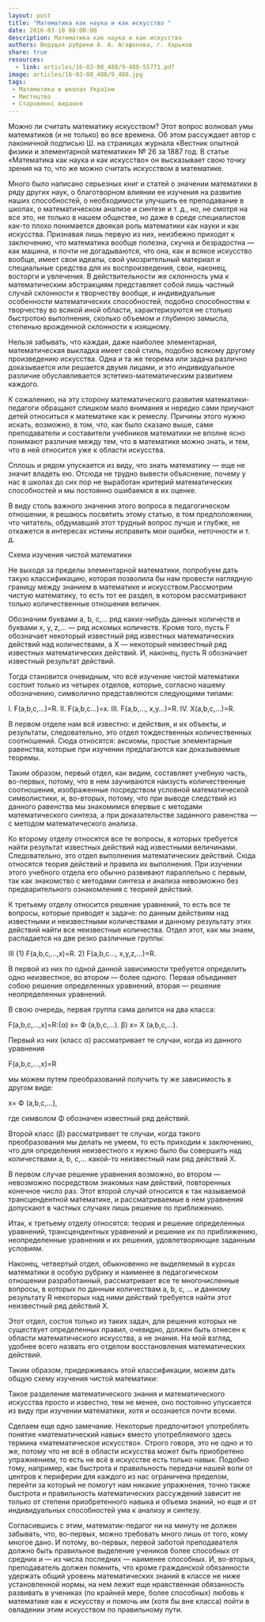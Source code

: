 ```yaml
---
layout: post
title: "Математика как наука и как искусство "
date: 2016-03-10 08:00:00
description: Математика как наука и как искусство
authors: Ведущая рубрики А. А. Агафонова, г. Харьков
share: true
resources:
  - link: articles/16-03-08_488/9-488-55771.pdf
image: articles/16-03-08_488/9_488.jpg
tags:
 - Математика в школах України
 - Мистецтво
 - Старовинні видання
---
```


Можно ли считать математику искусством? Этот вопрос волновал умы математиков (и не только) во все времена. Об этом рассуждает автор с лаконичной подписью Ш. на страницах журнала «Вестник опытной физики и элементарной математики» № 26 за 1887 год. В статье «Математика как наука и как искусство» он высказывает свою точку зрения на то, что же можно считать искусством в математике.


Много было написано серьезных книг и статей о значении математики в ряду других наук, о благотворном влиянии ее изучения на развитие наших способностей, о необходимости улучшить ее преподавание в школах, о математическом анализе и синтезе и т. д., но, не смотря на все это, не только в нашем обществе, но даже в среде специалистов как-то плохо понимается двоякая роль математики как науки и как искусства. Признавая лишь первую из них, неизбежно приходят к заключению, что математика вообще полезна, скучна и безрадостна — как машина, и почти не догадываются, что она, как и всякое искусство вообще, имеет свои идеалы, свой умозрительный материал и специальные средства для их воспроизведения, свои, наконец, восторги и увлечения. В действительности же склонность ума к математическим абстракциям представляет собой лишь частный случай склонности к творчеству вообще, и индивидуальные особенности математических способностей, подобно способностям к творчеству во всякой иной области, характеризуются не столько быстротою выполнения, сколько объемом и глубиною замысла, степенью врожденной склонности к изящному.

Нельзя забывать, что каждая, даже наиболее элементарная, математическая выкладка имеет свой стиль, подобно всякому другому произведению искусства. Одна и та же теорема или задача различно доказывается или решается двумя лицами, и это индивидуальное различие обуславливается эстетико-математическим развитием каждого.

К сожалению, на эту сторону математического развития математики-педагоги обращают слишком мало внимания и нередко сами приучают детей относиться к математике как к ремеслу. Причины этого нужно искать, возможно, в том, что, как было сказано выше, сами преподаватели и составители учебников математики не вполне ясно понимают различие между тем, что в математике можно знать, и тем, что в ней относится уже к области искусства.

Сплошь и рядом упускается из виду, что знать математику — еще не значит владеть ею. Отсюда не трудно вывести объяснение, почему у нас в школах до сих пор не выработан критерий математических способностей и мы постоянно ошибаемся в их оценке.

В виду столь важного значения этого вопроса в педагогическом отношении, я решаюсь посвятить этому статью, в том предположении, что читатель, обдумавший этот трудный вопрос лучше и глубже, не откажется в интересах истины исправить мои ошибки, неточности и т. д.


Схема изучения чистой математики

Не выходя за пределы элементарной математики, попробуем дать такую классификацию, которая позволила бы нам провести наглядную границу между знанием в математике и искусством.Рассмотрим чистую математику, то есть тот ее раздел, в котором рассматривают только количественные отношения величин.

Обозначим буквами a, b, c,… ряд каких-нибудь данных количеств и буквами x, y, z,… — ряд искомых количеств. Кроме того, пусть F обозначает некоторый известный ряд известных математических действий над количествами, а X — некоторый неизвестный ряд известных математических действий. И, наконец, пусть R обозначает известный результат действий.

Тогда становится очевидным, что всё изучение чистой математики состоит только из четырех отделов, которые, согласно нашему обозначению, символично представляются следующими типами:

I. F(a,b,c,...)=R.
II. F(a,b,c...)=x.
III. F(a,b,..., x,y...)=R.
IV. X(a,b,c,...)=R.


В первом отделе нам всё известно: и действия, и их объекты, и результаты, следовательно, это отдел тождественных количественных соотношений. Сюда относятся: аксиомы, простые элементарные равенства, которые при изучении предлагаются как доказываемые теоремы.

Таким образом, первый отдел, как видим, составляет учебную часть, во-первых, потому, что в нем заучиваются наизусть количественные соотношения, изображенные посредством условной математической символистики, и, во-вторых, потому, что при выводе следствий из данного равенства мы знакомимся впервые с методами математического синтеза, а при доказательстве заданного равенства — с методом математического анализа.

Ко второму отделу относятся все те вопросы, в которых требуется найти результат известных действий над известными величинами. Следовательно, это отдел выполнения математических действий. Сюда относятся теория действий и правила их выполнения. При изучении этого учебного отдела его обычно развивают параллельно с первым, так как знакомство с методами синтеза и анализа невозможно без предварительного ознакомления с теорией действий.

К третьему отделу относится решение уравнений, то есть все те вопросы, которые приводят к задаче: по данным действиям над известными и неизвестными количествами и данному результату этих действий найти все неизвестные количества. Отдел этот, как мы знаем, распадается на две резко различные группы:


III
{1) F(a,b,c,...,x)=R. 2) F(a,b,c..., x,y,z,...)=R.

В первой из них по одной данной зависимости требуется определить одно неизвестное, во втором — более одного. Первая объединяет собою решение определенных уравнений, вторая — решение неопределенных уравнений.

В свою очередь, первая группа сама делится на два класса:


F(a,b,c,...,x)=R:{α) x= Ф (a,b,c,...). β) x= X (a,b,c,...).


Первый из них (класс α) рассматривает те случаи, когда из данного уравнения

F(a,b,c,...,x)=R

мы можем путем преобразований получить ту же зависимость в другом виде:

x= Ф (a,b,c,...),

где символом Φ обозначен известный ряд действий.

Второй класс (β) рассматривает те случаи, когда такого преобразования мы делать не умеем, то есть приходим к заключению, что для определения неизвестного х нужно было бы совершить над количествами a, b, c,… какой-то неизвестный нам ряд действий X.

В первом случае решение уравнения возможно, во втором — невозможно посредством знакомых нам действий, повторенных конечное число раз. Этот второй случай относится к так называемой трансцендентной математике, и рассматриваемые в нем уравнения допускают в частных случаях лишь решение по приближению.

Итак, к третьему отделу относятся: теория и решение определенных уравнений, трансцендентных уравнений и решение их по приближению, неопределенные уравнения и их решения, удовлетворяющие заданным условиям.

Наконец, четвертый отдел, обыкновенно не выделяемый в курсах математики в особую рубрику и наименее в педагогическом отношении разработанный, рассматривает все те многочисленные вопросы, в которых по данным количествам a, b, c, … и данному результату R некоторых над ними действий требуется найти этот неизвестный ряд действий X.

Этот отдел, состоя только из таких задач, для решения которых не существует определенных правил, очевидно, должен быть отнесен к области математического искусства, а не знания. На мой взгляд, удобнее всего назвать его отделом восстановления математических действий.

Таким образом, придерживаясь этой классификации, можем дать общую схему изучения чистой математики:


Такое разделение математического знания и математического искусства просто и известно, тем не менее, оно постоянно упускается из виду при изучении математики, хотя и осознается почти всеми.

Сделаем еще одно замечание. Некоторые предпочитают употреблять понятие «математический навык» вместо употребляемого здесь термина «математическое искусство». Строго говоря, это не одно и то же, потому что не всё в области искусства может быть приобретено упражнением, то есть не всё в искусстве есть только навык. Подобно тому, например, как быстрота и правильность передачи нашей воли от центров к периферии для каждого из нас ограничена пределом, перейти за который не помогут нам никакие упражнения, точно также быстрота и правильность математических рассуждений зависит не только от степени приобретенного навыка и объема знаний, но еще и от индивидуальных способностей ума к анализу и синтезу.

Согласившись с этим, математик-педагог ни на минуту не должен забывать, что, во-первых, можно требовать много лишь от того, кому многое дано. И потому, во-первых, первой заботой преподавателя должно быть правильное выделение учеников более способных от средних и — из числа последних — наименее способных. И, во-вторых, преподаватель должен помнить, что кроме гражданской обязанности удержать общий уровень математических знаний в классе не ниже установленной нормы, на нем лежит еще нравственная обязанность развивать в учениках (по крайней мере, более способных) любовь к математике как к искусству и помочь им (хотя бы вне класса) пойти в овладении этим искусством по правильному пути.
